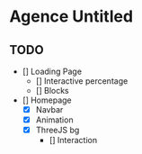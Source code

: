 # Agence Untitled

## TODO
- [] Loading Page
  - [] Interactive percentage
  - [] Blocks
- [] Homepage
  - [x] Navbar
  - [x] Animation
  - [x] ThreeJS bg
    - [] Interaction
  